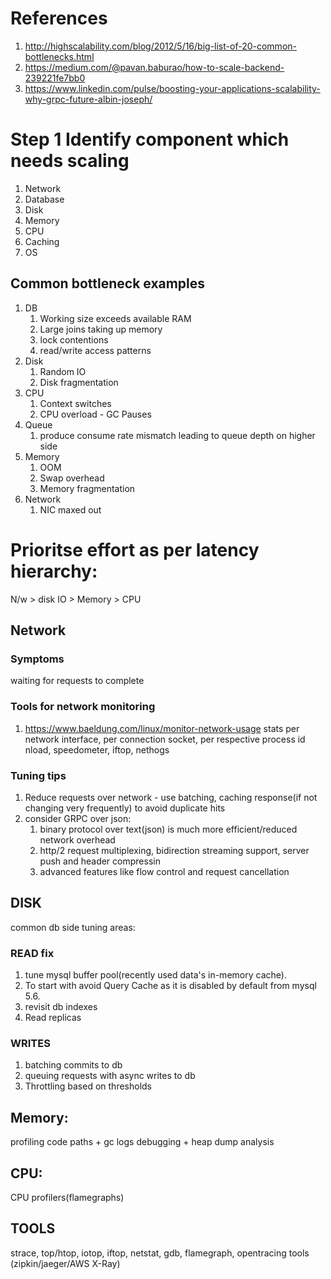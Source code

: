 # References
1. http://highscalability.com/blog/2012/5/16/big-list-of-20-common-bottlenecks.html
2. https://medium.com/@pavan.baburao/how-to-scale-backend-239221fe7bb0
3. https://www.linkedin.com/pulse/boosting-your-applications-scalability-why-grpc-future-albin-joseph/

# Step 1 Identify component which needs scaling
1. Network
2. Database
3. Disk
4. Memory
5. CPU
6. Caching
7. OS

## Common bottleneck examples 
1. DB
   1. Working size exceeds available RAM
   2. Large joins taking up memory
   3. lock contentions
   4. read/write access patterns
2. Disk
   1. Random IO
   2. Disk fragmentation   
3. CPU
   1. Context switches
   2. CPU overload - GC Pauses
4. Queue
   1. produce consume rate mismatch leading to queue depth on higher side
5. Memory
   1. OOM
   2. Swap overhead
   3. Memory fragmentation 
7. Network
   1. NIC maxed out

# Prioritse effort as per latency hierarchy: 
N/w > disk IO > Memory > CPU

## Network
### Symptoms
waiting for requests to complete

### Tools for network monitoring
1. https://www.baeldung.com/linux/monitor-network-usage
stats per network interface, per connection socket, per respective process id
nload, speedometer, iftop, nethogs  

### Tuning tips
1. Reduce requests over network - use batching, caching response(if not changing very frequently) to avoid duplicate hits
3. consider GRPC over json:
   1. binary protocol over text(json) is much more efficient/reduced network overhead
   2. http/2 request multiplexing, bidirection streaming support, server push and header compressin
   3. advanced features like flow control and request cancellation

## DISK
common db side tuning areas:
### READ fix
1. tune mysql buffer pool(recently used data's in-memory cache).
2. To start with avoid Query Cache as it is disabled by default from mysql 5.6.
3. revisit db indexes
5. Read replicas

### WRITES
1. batching commits to db
2. queuing requests with async writes to db
3. Throttling based on thresholds

## Memory: 
profiling code paths +  gc logs debugging +  heap dump analysis

## CPU: 
CPU profilers(flamegraphs)

## TOOLS
strace, top/htop, iotop, iftop, netstat, gdb, flamegraph, opentracing tools (zipkin/jaeger/AWS X-Ray)
	


